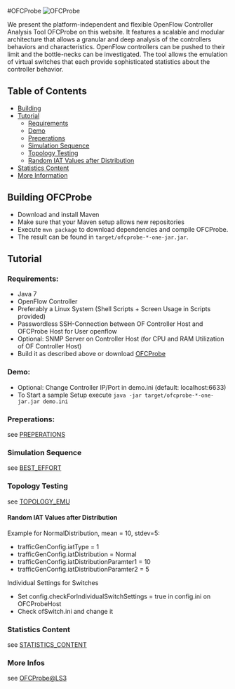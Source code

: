 #OFCProbe
![OFCProbe](http://www3.informatik.uni-wuerzburg.de/research/ngn/ofcprobe/ofcprobe-logo.png)

We present the platform-independent and flexible OpenFlow Controller Analysis Tool OFCProbe on this website. It features 
a scalable and modular architecture that allows a granular and deep analysis of the controllers behaviors and 
characteristics. OpenFlow controllers can be pushed to their limit and the bottle-necks can be investigated.
The tool allows the emulation of virtual switches that each provide sophisticated statistics about the controller 
behavior.

## Table of Contents
- [Building](#building)
- [Tutorial](#tut)
  - [Requirements](#req)
  - [Demo](#demo)
  - [Preperations](#prep)
  - [Simulation Sequence](#simseq)
  - [Topology Testing](#topotest)
  - [Random IAT Values after Distribution](#radomdistri)
- [Statistics Content](#statcontent)
- [More Information](#infos)

## <a name="building"></a>Building OFCProbe

- Download and install Maven
- Make sure that your Maven setup allows new repositories
- Execute `mvn package` to download dependencies and compile OFCProbe.
- The result can be found in `target/ofcprobe-*-one-jar.jar`.


## <a name="tut"></a>Tutorial

### <a name="req"></a>Requirements:

- Java 7
- OpenFlow Controller
- Preferably a Linux System (Shell Scripts + Screen Usage in Scripts provided)
- Passwordless SSH-Connection between OF Controller Host and OFCProbe Host for User openflow
- Optional: SNMP Server on Controller Host (for CPU and RAM Utilization of OF Controller Host)
- Build it as described above or download [OFCProbe](https://github.com/lsinfo3/ofcprobe/releases)

### <a name="demo"></a>Demo:

- Optional: Change Controller IP/Port in demo.ini (default: localhost:6633)
- To Start a sample Setup execute `java -jar target/ofcprobe-*-one-jar.jar demo.ini`

### <a name="prep"></a>Preperations:

see [PREPERATIONS](https://github.com/lsinfo3/ofcprobe/blob/master/PREPERATIONS.md)

### <a name="simseq"></a>Simulation Sequence

see [BEST_EFFORT](https://github.com/lsinfo3/ofcprobe/blob/master/BEST_EFFORT.md)


### <a name="topotest"></a>Topology Testing

see [TOPOLOGY_EMU](https://github.com/lsinfo3/ofcprobe/blob/master/TOPOLOGY_EMU.md)

#### <a name="randomdistri"></a>Random IAT Values after Distribution

Example for NormalDistribution, mean = 10, stdev=5:

* trafficGenConfig.iatType = 1
* trafficGenConfig.iatDistribution = Normal
* trafficGenConfig.iatDistributionParamter1 = 10
* trafficGenConfig.iatDistributionParamter2 = 5

Individual Settings for Switches

* Set config.checkForIndividualSwitchSettings = true in config.ini on OFCProbeHost
* Check ofSwitch.ini and change it


### <a name="statcontent"></a>Statistics Content

see [STATISTICS_CONTENT](https://github.com/lsinfo3/ofcprobe/blob/master/STATISTICS_CONTENT.md)

### <a name="infos"></a>More Infos
see [OFCProbe@LS3](http://www3.informatik.uni-wuerzburg.de/research/ngn/ofcprobe/ofcprobe_instructions)